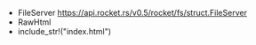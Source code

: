 - FileServer https://api.rocket.rs/v0.5/rocket/fs/struct.FileServer
- RawHtml
- include_str!("index.html")
